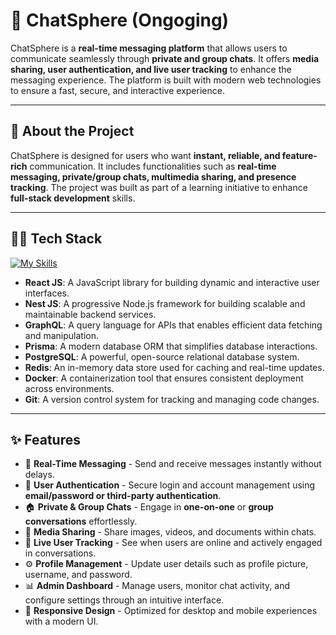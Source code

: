 # 💬 ChatSphere (Ongoging)
ChatSphere is a **real-time messaging platform** that allows users to communicate seamlessly through **private and group chats**. It offers **media sharing, user authentication, and live user tracking** to enhance the messaging experience. The platform is built with modern web technologies to ensure a fast, secure, and interactive experience.

---

## 📝 About the Project

ChatSphere is designed for users who want **instant, reliable, and feature-rich** communication. It includes functionalities such as **real-time messaging, private/group chats, multimedia sharing, and presence tracking**. The project was built as part of a learning initiative to enhance **full-stack development** skills.

---

## 🧑‍💻 Tech Stack
[![My Skills](https://skillicons.dev/icons?i=react,nestjs,graphql,prisma,postgres,redis,docker,git)](https://skillicons.dev)

- **React JS**: A JavaScript library for building dynamic and interactive user interfaces.  
- **Nest JS**: A progressive Node.js framework for building scalable and maintainable backend services.  
- **GraphQL**: A query language for APIs that enables efficient data fetching and manipulation.  
- **Prisma**: A modern database ORM that simplifies database interactions.  
- **PostgreSQL**: A powerful, open-source relational database system.  
- **Redis**: An in-memory data store used for caching and real-time updates.  
- **Docker**: A containerization tool that ensures consistent deployment across environments.  
- **Git**: A version control system for tracking and managing code changes.  

---

## ✨ Features

- 💬 **Real-Time Messaging** - Send and receive messages instantly without delays.  
- 🔐 **User Authentication** - Secure login and account management using **email/password or third-party authentication**.  
- 🏠 **Private & Group Chats** - Engage in **one-on-one** or **group conversations** effortlessly.  
- 🎥 **Media Sharing** - Share images, videos, and documents within chats.  
- 👥 **Live User Tracking** - See when users are online and actively engaged in conversations.  
- ⚙️ **Profile Management** - Update user details such as profile picture, username, and password.  
- 📊 **Admin Dashboard** - Manage users, monitor chat activity, and configure settings through an intuitive interface.  
- 🎨 **Responsive Design** - Optimized for desktop and mobile experiences with a modern UI.  
